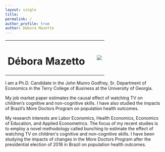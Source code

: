 ```yaml
---
layout: single
title: 
permalink: /
author_profile: true
author: Débora Mazetto
---
```


<table style="width: 100%;">
  <tr>
	<td style="width: 90%; border-bottom:0px;"><h1>Débora Mazetto</h1></td>
	<td style="width: 10%; border-bottom:0px;"><img src="assets/images/uga-logo.png"/></td>
  </tr>
</table>

I am a Ph.D. Candidate in the John Munro Godfrey, Sr. Department of Economics in the Terry College of Business at the University of Georgia.

My job market paper estimates the causal effect of watching TV on children’s cognitive and non-cognitive skills. I have also studied the impacts of Brazil’s More Doctors Program on population health outcomes.

My research interests are Labor Economics, Health Economics, Economics of Education, and Applied Econometrics. The focus of my recent studies is to employ a novel methodology called bunching to estimate the effect of watching TV on children's cognitive and non-cognitive skills. I have been studying the impacts of changes in the More Doctors Program after the presidential election of 2018 in Brazil on population health outcomes.
